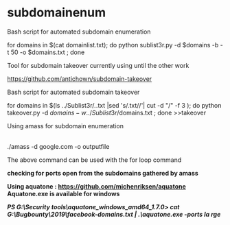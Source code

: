 # subdomainenum




Bash script for automated subdomain enumeration

for domains in $(cat domainlist.txt); do python sublist3r.py -d $domains -b -t 50 -o $domains.txt ; done

Tool for subdomain takeover currently using until the other work

https://github.com/antichown/subdomain-takeover


Bash script for automated subdomain takeover

for domains in $(ls ../Sublist3r/*.*.txt |sed 's/\.txt//'| cut -d "/" -f 3 ); do python takeover.py -d $domains -w ../Sublist3r/$domains.txt ; done  >>takeover


Using amass for subdomain enumeration 

<br> ./amass -d google.com -o outputfile

The above command can be used with the for loop command 


<b>checking for ports open from the subdomains gathered by amass 

Using aquatone :  https://github.com/michenriksen/aquatone <br>
Aquatone.exe is available for windows

<b><i>PS G:\Security tools\aquatone_windows_amd64_1.7.0> cat G:\Bugbounty\2019\facebook-domains.txt | .\aquatone.exe -ports la
rge

